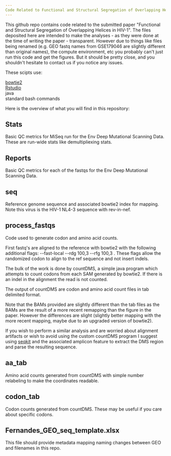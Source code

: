 ```yaml
---
Code Related to Functional and Structural Segregation of Overlapping Helices in HIV-1
---
```


This github repo contains code related to the submitted paper "Functional and Structural Segregation of Overlapping Helices in HIV-1". The files deposited here are intended to make the analyses - as they were done at the time of writing the paper - transparent. However due to things like files being renamed (e.g. GEO fastq names from GSE179046 are slightly different than original names), the compute environment, etc you probably can't just run this code and get the figures.  But it should be pretty close, and you shouldn't hesitate to contact us if you notice any issues.

These scipts use:

[bowtie2](http://bowtie-bio.sourceforge.net/bowtie2/manual.shtml) <br>
[Rstudio](https://www.rstudio.com/)<br>
java<br>
standard bash commands <br>

Here is the overview of what you will find in this repository:


## Stats
Basic QC metrics for MiSeq run for the Env Deep Mutational Scanning Data. These are run-wide stats like demultipliexing stats.

## Reports
Basic QC metrics for each of the fastqs for the Env Deep Mutational Scanning Data.

## seq
Reference genome sequence and associated bowtie2 index for mapping. Note this virus is the HIV-1 NL4-3 sequence with rev-in-nef.   

## process_fastqs
Code used to generate codon and amino acid counts.

First fastq's are aligned to the reference with bowtie2 with the following additional flags:  --fast-local --rdg 100,3 --rfg 100,3 . These flags allow the randomized codon to align to the ref sequence and not insert indels.

The bulk of the work is done by countDMS, a simple java program which attempts to count codons from each SAM generated by bowtie2.  If there is an indel in the alignment the read is not counted. 

The output of countDMS are codon and amino acid count files in tab delimited format.

Note that the BAMs provided are slightly different than the tab files as the BAMs are the result of a more recent remapping than the figure in the paper. However the differences are slight (slightly better mapping with the more recent mapping, maybe due to an upgraded version of bowtie2).

If you wish to perform a similar analysis and are worried about alignment artifacts or wish to avoid using the custom countDMS program I suggest using [seqkit](https://bioinf.shenwei.me/seqkit/usage/) and the associated amplicon feature to extract the DMS region and parse the resulting sequence.


## aa_tab
Amino acid counts generated from countDMS with simple number relabeling to make the coordinates readable.

## codon_tab
Codon counts generated from countDMS. These may be useful if you care about specific codons.



## Fernandes_GEO_seq_template.xlsx

This file should provide metadata mapping naming changes between GEO and filenames in this repo.

